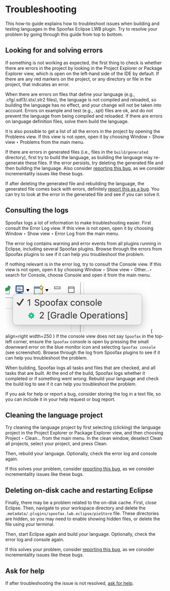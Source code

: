 # Troubleshooting

This how-to guide explains how to troubleshoot issues when building and testing languages in the Spoofax Eclipse LWB plugin.
Try to resolve your problem by going through this guide from top to bottom.

## Looking for and solving errors

If something is not working as expected, the first thing to check is whether there are errors in the project by looking in the <span class="guilabel">Project Explorer</span> or <span class="guilabel">Package Explorer</span> view, which is open on the left-hand side of the IDE by default.
If there are any red markers on the project, or any directory or file in the project, that indicates an error.

When there are errors on files that define your language (e.g., .cfg/.sdf3/.stx/.str2 files), the language is not compiled and reloaded, so building the language has no effect, and your change will not be taken into account.
Errors on example and test (e.g., .spt) files are ok, and do not prevent the language from being compiled and reloaded.
If there are errors on language definition files, solve them build the language.

It is also possible to get a list of all the errors in the project by opening the <span class="guilabel">Problems</span> view. If this view is not open, open it by choosing <span class="guilabel">Window ‣ Show view ‣ Problems</span> from the main menu.

If there are errors in generated files (i.e., files in the `build/generated` directory), first try to build the language, as building the language may re-generate these files.
If the error persists, try deleting the generated file and then building the language.
Also consider [reporting this bug](../report_a_bug.md), as we consider incrementality issues like these bugs.

If after deleting the generated file and rebuilding the language, the generated file comes back with errors, definitely [report this as a bug](../report_a_bug.md).
You can try to look at the error in the generated file and see if you can solve it.

## Consulting the logs

Spoofax logs a lot of information to make troubleshooting easier.
First consult the <span class="guilabel">Error Log</span> view.
If this view is not open, open it by choosing <span class="guilabel">Window ‣ Show view ‣ Error Log</span> from the main menu.

The error log contains warning and error events from all plugins running in Eclipse, including several Spoofax plugins.
Browse through the errors from Spoofax plugins to see if it can help you troubleshoot the problem.

If nothing relevant is in the error log, try to consult the <span class="guilabel">Console</span> view.
If this view is not open, open it by choosing <span class="guilabel">Window ‣ Show view ‣ Other...‣ search for Console, choose Console and open it</span> from the main menu.

![Spoofax console select screenshot](../../assets/spoofax_console_select.png){ align=right width=250 }
If the console view does not say `Spoofax` in the top-left corner, ensure the `Spoofax` console is open by pressing the small downward error on the blue monitor icon and selecting `Spoofax console` (see screenshot).
Browse through the log from Spoofax plugins to see if it can help you troubleshoot the problem.

When building, Spoofax logs all tasks and files that are checked, and all tasks that are built.
At the end of the build, Spoofax logs whether it completed or if something went wrong.
Rebuild your language and check the build log to see if it can help you troubleshoot the problem.

If you ask for help or report a bug, consider storing the log in a text file, so you can include it in your help request or bug report.

## Cleaning the language project

Try cleaning the language project by first selecting (clicking) the language project in the <span class="guilabel">Project Explorer</span> or <span class="guilabel">Package Explorer</span> view, and then choosing <span class="guilabel">Project ‣ Clean...</span> from the main menu.
In the clean window, deselect <span class="guilabel">Clean all projects</span>, select your project, and press <span class="guilabel">Clean</span>.

Then, rebuild your language.
Optionally, check the error log and console again.

If this solves your problem, consider [reporting this bug](../report_a_bug.md), as we consider incrementality issues like these bugs.

## Deleting on-disk cache and restarting Eclipse

Finally, there may be a problem related to the on-disk cache.
First, close Eclipse.
Then, navigate to your workspace directory and delete the `.metadata/.plugins/spoofax.lwb.eclipse/pieStore` file.
These directories are hidden, so you may need to enable showing hidden files, or delete the file using your terminal.

Then, start Eclipse again and build your language.
Optionally, check the error log and console again.

If this solves your problem, consider [reporting this bug](../report_a_bug.md), as we consider incrementality issues like these bugs.

## Ask for help

If after troubleshooting the issue is not resolved, [ask for help](../ask_for_help.md).
